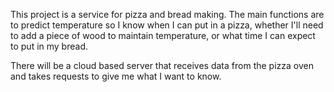 This project is a service for pizza and bread making. 
The main functions are to predict temperature so I know when I can put in
a pizza, whether I'll need to add a piece of wood to maintain temperature, 
or what time I can expect to put in my bread. 

There will be a cloud based server that receives data from the pizza oven and 
takes requests to give me what I want to know. 